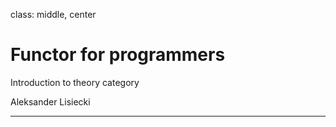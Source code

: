 class: middle, center

# Functor for programmers

Introduction to theory category

Aleksander Lisiecki

---
